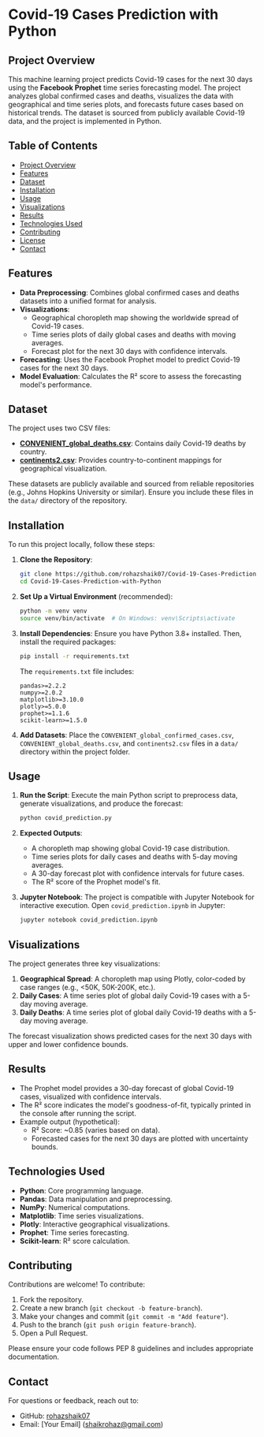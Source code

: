 # Covid-19 Cases Prediction with Python

## Project Overview
This machine learning project predicts Covid-19 cases for the next 30 days using the **Facebook Prophet** time series forecasting model. The project analyzes global confirmed cases and deaths, visualizes the data with geographical and time series plots, and forecasts future cases based on historical trends. The dataset is sourced from publicly available Covid-19 data, and the project is implemented in Python.

## Table of Contents
- [Project Overview](#project-overview)
- [Features](#features)
- [Dataset](#dataset)
- [Installation](#installation)
- [Usage](#usage)
- [Visualizations](#visualizations)
- [Results](#results)
- [Technologies Used](#technologies-used)
- [Contributing](#contributing)
- [License](#license)
- [Contact](#contact)

## Features
- **Data Preprocessing**: Combines global confirmed cases and deaths datasets into a unified format for analysis.
- **Visualizations**:
  - Geographical choropleth map showing the worldwide spread of Covid-19 cases.
  - Time series plots of daily global cases and deaths with moving averages.
  - Forecast plot for the next 30 days with confidence intervals.
- **Forecasting**: Uses the Facebook Prophet model to predict Covid-19 cases for the next 30 days.
- **Model Evaluation**: Calculates the R² score to assess the forecasting model's performance.

## Dataset
The project uses two CSV files:
- [**CONVENIENT_global_deaths.csv**](https://www.kaggle.com/antgoldbloom/covid19-data-from-john-hopkins-university/download): Contains daily Covid-19 deaths by country.
- [**continents2.csv**](https://www.kaggle.com/andradaolteanu/country-mapping-iso-continent-region/download): Provides country-to-continent mappings for geographical visualization.

These datasets are publicly available and sourced from reliable repositories (e.g., Johns Hopkins University or similar). Ensure you include these files in the `data/` directory of the repository.

## Installation
To run this project locally, follow these steps:

1. **Clone the Repository**:
   ```bash
   git clone https://github.com/rohazshaik07/Covid-19-Cases-Prediction-with-Python.git
   cd Covid-19-Cases-Prediction-with-Python
   ```

2. **Set Up a Virtual Environment** (recommended):
   ```bash
   python -m venv venv
   source venv/bin/activate  # On Windows: venv\Scripts\activate
   ```

3. **Install Dependencies**:
   Ensure you have Python 3.8+ installed. Then, install the required packages:
   ```bash
   pip install -r requirements.txt
   ```

   The `requirements.txt` file includes:
   ```
   pandas>=2.2.2
   numpy>=2.0.2
   matplotlib>=3.10.0
   plotly>=5.0.0
   prophet>=1.1.6
   scikit-learn>=1.5.0
   ```

4. **Add Datasets**:
   Place the `CONVENIENT_global_confirmed_cases.csv`, `CONVENIENT_global_deaths.csv`, and `continents2.csv` files in a `data/` directory within the project folder.

## Usage
1. **Run the Script**:
   Execute the main Python script to preprocess data, generate visualizations, and produce the forecast:
   ```bash
   python covid_prediction.py
   ```

2. **Expected Outputs**:
   - A choropleth map showing global Covid-19 case distribution.
   - Time series plots for daily cases and deaths with 5-day moving averages.
   - A 30-day forecast plot with confidence intervals for future cases.
   - The R² score of the Prophet model's fit.

3. **Jupyter Notebook**:
   The project is compatible with Jupyter Notebook for interactive execution. Open `covid_prediction.ipynb` in Jupyter:
   ```bash
   jupyter notebook covid_prediction.ipynb
   ```

## Visualizations
The project generates three key visualizations:
1. **Geographical Spread**: A choropleth map using Plotly, color-coded by case ranges (e.g., <50K, 50K-200K, etc.).
2. **Daily Cases**: A time series plot of global daily Covid-19 cases with a 5-day moving average.
3. **Daily Deaths**: A time series plot of global daily Covid-19 deaths with a 5-day moving average.

The forecast visualization shows predicted cases for the next 30 days with upper and lower confidence bounds.

## Results
- The Prophet model provides a 30-day forecast of global Covid-19 cases, visualized with confidence intervals.
- The R² score indicates the model's goodness-of-fit, typically printed in the console after running the script.
- Example output (hypothetical):
  - R² Score: ~0.85 (varies based on data).
  - Forecasted cases for the next 30 days are plotted with uncertainty bounds.

## Technologies Used
- **Python**: Core programming language.
- **Pandas**: Data manipulation and preprocessing.
- **NumPy**: Numerical computations.
- **Matplotlib**: Time series visualizations.
- **Plotly**: Interactive geographical visualizations.
- **Prophet**: Time series forecasting.
- **Scikit-learn**: R² score calculation.

## Contributing
Contributions are welcome! To contribute:
1. Fork the repository.
2. Create a new branch (`git checkout -b feature-branch`).
3. Make your changes and commit (`git commit -m "Add feature"`).
4. Push to the branch (`git push origin feature-branch`).
5. Open a Pull Request.

Please ensure your code follows PEP 8 guidelines and includes appropriate documentation.

## Contact
For questions or feedback, reach out to:
- GitHub: [rohazshaik07](https://github.com/rohazshaik07)
- Email: [Your Email] (shaikrohaz@gmail.com)
